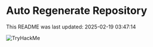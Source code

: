 # Auto Regenerate Repository

This README was last updated: 2025-02-19 03:47:14

 ![TryHackMe](https://tryhackme.com/badge/533634)